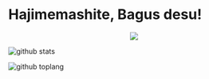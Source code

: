 <h1> Hajimemashite, Bagus desu! </h1>

<p align="center">
<img src="https://thumbs.gfycat.com/ImportantSafeBoutu-size_restricted.gif">
</p>

![github stats](https://github-readme-stats.vercel.app/api?username=yoihenken&show_icons=true)

![github toplang](https://github-readme-stats.vercel.app/api/top-langs/?username=yoihenken&layout=compact)
